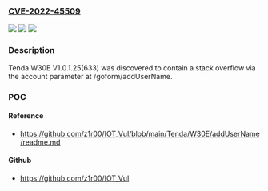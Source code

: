 ### [CVE-2022-45509](https://cve.mitre.org/cgi-bin/cvename.cgi?name=CVE-2022-45509)
![](https://img.shields.io/static/v1?label=Product&message=n%2Fa&color=blue)
![](https://img.shields.io/static/v1?label=Version&message=n%2Fa&color=blue)
![](https://img.shields.io/static/v1?label=Vulnerability&message=n%2Fa&color=brighgreen)

### Description

Tenda W30E V1.0.1.25(633) was discovered to contain a stack overflow via the account parameter at /goform/addUserName.

### POC

#### Reference
- https://github.com/z1r00/IOT_Vul/blob/main/Tenda/W30E/addUserName/readme.md

#### Github
- https://github.com/z1r00/IOT_Vul

